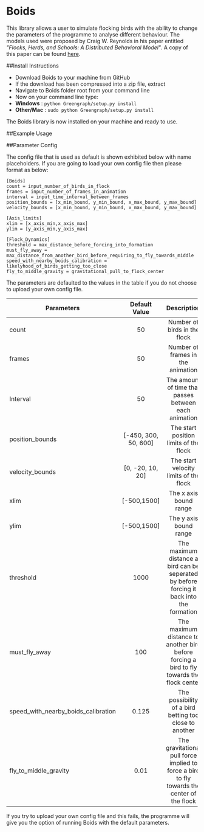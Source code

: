 Boids <br>
=============================================

This library allows a user to simulate flocking birds with the ability to change the parameters of the programme to analyse different behaviour. The models used were proposed by Craig W. Reynolds in his paper entitled *"Flocks, Herds, and Schools:
A Distributed Behavioral Model"*. A copy of this paper can be found <a href="http://www.cs.toronto.edu/~dt/siggraph97-course/cwr87" target="_blank">here</a>.

##Install Instructions

- Download Boids to your machine from GitHub
- If the download has been compressed into a zip file, extract
- Navigate to Boids folder root from your command line
- Now on your command line type:
- **Windows**    : `python Greengraph/setup.py install`
- **Other/Mac**  : `sudo python Greengraph/setup.py install`

The Boids library is now installed on your machine and ready to use. 

##Example Usage


##Parameter Config

The config file that is used as default is shown exhibited below with name placeholders. If you are going to load your own config file then please format as below:

```
[Boids]
count = input_number_of_birds_in_flock
frames = input_number_of_frames_in_animation
interval = input_time_interval_between_frames
position_bounds = [x_min_bound, y_min_bound, x_max_bound, y_max_bound]
velocity_bounds = [x_min_bound, y_min_bound, x_max_bound, y_max_bound]

[Axis_limits]
xlim = [x_axis_min,x_axis_max]
ylim = [y_axis_min,y_axis_max]

[Flock_Dynamics]
threshold = max_distance_before_forcing_into_formation
must_fly_away = max_distance_from_another_bird_before_requiring_to_fly_towards_middle
speed_with_nearby_boids_calibration = likelyhood_of_birds_getting_too_close  
fly_to_middle_gravity = gravitational_pull_to_flock_center
```

The parameters are defaulted to the values in the table if you do not choose to upload your own config file.

| Parameters                          | Default Value                        | Description   |
| ----------------------------------- |:------------------------------------:| :------------:|
| count                               | 50                                   | Number of birds in the flock |
| frames                              | 50                                   | Number of frames in the animation |
| Interval                            | 50                                   | The amount of time that passes between each animation |
| position_bounds                     | [-450, 300, 50, 600]                 | The start position limits of the flock |
| velocity_bounds                     | [0, -20, 10, 20]                     | The start velocity limits of the flock |
| xlim                                | [-500,1500]                          | The x axis bound range |
| ylim                                | [-500,1500]                          | The y axis bound range |
| threshold                           | 1000                                 | The maximum distance a bird can be seperated by before forcing it back into the formation |
| must_fly_away                       | 100                                  | The maximum distance to another bird before forcing a bird to fly towards the flock center |
| speed_with_nearby_boids_calibration | 0.125                                | The possibility of a bird betting too close to another |
| fly_to_middle_gravity               | 0.01                                 | The gravitational pull force implied to force a bird to fly towards the center of the flock |

If you try to upload your own config file and this fails, the programme will give you the option of running Boids with the default parameters.



